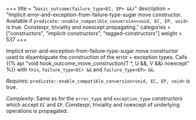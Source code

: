 +++
title = "`basic_outcome(failure_type<EC, EP> &&)`"
description = "Implicit error-and-exception-from-failure-type-sugar move constructor. Available if `predicate::enable_compatible_conversion<void, EC, EP, void>` is true. Constexpr, triviality and noexcept propagating."
categories = ["constructors", "implicit-constructors", "tagged-constructors"]
weight = 537
+++

Implicit error-and-exception-from-failure-type-sugar move constructor used to disambiguate the construction of the error + exception types.
Calls {{% api "void hook_outcome_move_construction(T *, U &&, V &&) noexcept" %}} with `this`, `failure_type<EC> &&` and `failure_type<EP> &&`.

*Requires*: `predicate::enable_compatible_conversion<void, EC, EP, void>` is true.

*Complexity*: Same as for the `error_type` and `exception_type` constructors which accept `EC` and `EP`. Constexpr, triviality and noexcept of underlying operations is propagated.